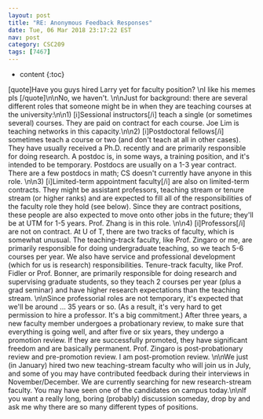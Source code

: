 ```yaml
---
layout: post
title: "RE: Anonymous Feedback Responses"
date: Tue, 06 Mar 2018 23:17:22 EST
nav: post
category: CSC209
tags: [7467]
---
```


* content
{:toc}

[quote]Have you guys hired Larry yet for faculty position? \nI like his memes pls [/quote]\n\nNo, we haven't.  \n\nJust for background: there are several different roles that someone might be in when they are teaching courses at the university:\n\n1) [i]Sessional instructors[/i] teach a single (or sometimes several) courses. They are paid on contract for each course. Joe Lim is teaching networks in this capacity.\n\n2) [i]Postdoctoral fellows[/i] sometimes teach a course or two (and don't teach at all in other cases). They have usually received a Ph.D. recently and are primarily responsible for doing research. A postdoc is, in some ways, a training position, and it's intended to be temporary. Postdocs are usually on a 1-3 year contract. There are a few postdocs in math; CS doesn't currently have anyone in this role.  \n\n3) [i]Limited-term appointment faculty[/i] are also on limited-term contracts. They might be assistant professors, teaching stream or tenure stream (or higher ranks) and are expected to fill all of the responsibilities of the faculty role they hold (see below). Since they are contract positions, these people are also expected to move onto other jobs in the future; they'll be at UTM for 1-5 years. Prof. Zhang is in this role.  \n\n4) [i]Professors[/i] are not on contract. At U of T, there are two tracks of faculty, which is somewhat unusual. The teaching-track faculty, like Prof. Zingaro or me, are primarily responsible for doing undergraduate teaching, so we teach 5-6 courses per year. We also have service and professional development (which for us is research) responsibilities.  Tenure-track faculty, like Prof. Fidler or Prof. Bonner, are primarily responsible for doing research and supervising graduate students, so they teach 2 courses per year (plus a grad seminar) and have higher research expectations than the teaching stream.  \n\nSince professorial roles are not temporary, it's expected that we'll be around ... 35 years or so. (As a result, it's very hard to get permission to hire a professor. It's a big commitment.) After three years, a new faculty member undergoes a probationary review, to make sure that everything is going well, and after five or six years, they undergo a promotion review. If they are successfully promoted, they have significant freedom and are basically permanent.  Prof. Zingaro is post-probationary review and pre-promotion review. I am post-promotion review.  \n\nWe just (in January) hired two new teaching-stream faculty who will join us in July, and some of you may have contributed feedback during their interviews in November/December. We are currently searching for new research-stream faculty. You may have seen one of the candidates on campus today.\n\nIf you want a really long, boring (probably) discussion someday, drop by and ask me why there are so many different types of positions.
<!-- more -->
<p></p>
